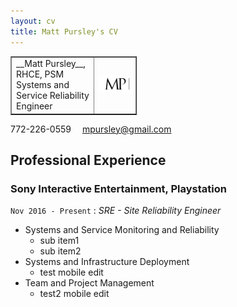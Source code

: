 ```yaml
---
layout: cv
title: Matt Pursley's CV
---
```


<table style="width:40%" border="1">
  <tr>
    <td>__Matt Pursley__, RHCE, PSM<br>Systems and Service Reliability Engineer</td> 
    <td> <img src="assets/matt pursley resume logo v2 cropped.png" width="200"> </td>
  </tr>
</table>

  
<div id="webaddress">
<i class="fi-telephone"></i>
772-226-0559
<i class="fi-mail" style="margin-left:1em"></i>
<a href="mpursley@gmail.com">mpursley@gmail.com</a>
</div>

## Professional Experience

### __Sony Interactive Entertainment, Playstation__
```Nov 2016 - Present``` : _SRE - Site Reliability Engineer_

* Systems and Service Monitoring and Reliability
  * sub item1
  * sub item2
* Systems and Infrastructure Deployment
  * test mobile edit
* Team and Project Management
  * test2 mobile edit

